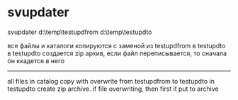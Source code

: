 # svupdater

svupdater d:\temp\testupdfrom d:\temp\testupdto

все файлы и каталоги копируются с заменой из testupdfrom в testupdto
в testupdto создается zip архив, если файл переписывается, то сначала он ккадется в него

-----
all files in catalog copy with overwrite from testupdfrom to testupdto
in testupdto create zip archive. if file overwriting, then first it put to archive
